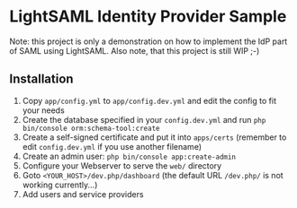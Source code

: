 # LightSAML Identity Provider Sample

Note: this project is only a demonstration on how to implement the IdP part of SAML using LightSAML. Also note, that this
project is still WIP ;-)

## Installation

1. Copy `app/config.yml` to `app/config.dev.yml` and edit the config to fit your needs
2. Create the database specified in your `config.dev.yml` and run `php bin/console orm:schema-tool:create`
3. Create a self-signed certificate and put it into `apps/certs` (remember to edit `config.dev.yml` if you use another filename)
4. Create an admin user: `php bin/console app:create-admin`
5. Configure your Webserver to serve the `web/` directory
6. Goto `<YOUR_HOST>/dev.php/dashboard` (the default URL `/dev.php/` is not working currently...)
7. Add users and service providers